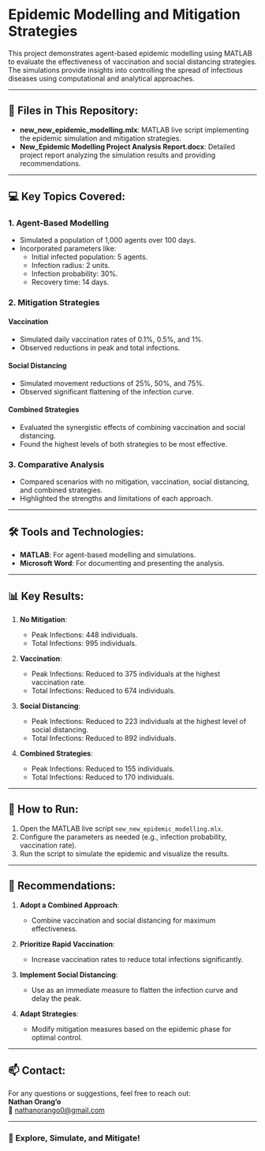 # Epidemic Modelling and Mitigation Strategies

This project demonstrates agent-based epidemic modelling using MATLAB to evaluate the effectiveness of vaccination and social distancing strategies. The simulations provide insights into controlling the spread of infectious diseases using computational and analytical approaches.

---

## 📂 Files in This Repository:
- **new_new_epidemic_modelling.mlx**: MATLAB live script implementing the epidemic simulation and mitigation strategies.
- **New_Epidemic Modelling Project Analysis Report.docx**: Detailed project report analyzing the simulation results and providing recommendations.

---

## 💻 Key Topics Covered:
### 1. **Agent-Based Modelling**
- Simulated a population of 1,000 agents over 100 days.
- Incorporated parameters like:
  - Initial infected population: 5 agents.
  - Infection radius: 2 units.
  - Infection probability: 30%.
  - Recovery time: 14 days.

### 2. **Mitigation Strategies**
#### **Vaccination**
- Simulated daily vaccination rates of 0.1%, 0.5%, and 1%.
- Observed reductions in peak and total infections.

#### **Social Distancing**
- Simulated movement reductions of 25%, 50%, and 75%.
- Observed significant flattening of the infection curve.

#### **Combined Strategies**
- Evaluated the synergistic effects of combining vaccination and social distancing.
- Found the highest levels of both strategies to be most effective.

### 3. **Comparative Analysis**
- Compared scenarios with no mitigation, vaccination, social distancing, and combined strategies.
- Highlighted the strengths and limitations of each approach.

---

## 🛠️ Tools and Technologies:
- **MATLAB**: For agent-based modelling and simulations.
- **Microsoft Word**: For documenting and presenting the analysis.

---

## 📊 Key Results:
1. **No Mitigation**:
   - Peak Infections: 448 individuals.
   - Total Infections: 995 individuals.

2. **Vaccination**:
   - Peak Infections: Reduced to 375 individuals at the highest vaccination rate.
   - Total Infections: Reduced to 674 individuals.

3. **Social Distancing**:
   - Peak Infections: Reduced to 223 individuals at the highest level of social distancing.
   - Total Infections: Reduced to 892 individuals.

4. **Combined Strategies**:
   - Peak Infections: Reduced to 155 individuals.
   - Total Infections: Reduced to 170 individuals.

---

## 🚀 How to Run:
1. Open the MATLAB live script `new_new_epidemic_modelling.mlx`.
2. Configure the parameters as needed (e.g., infection probability, vaccination rate).
3. Run the script to simulate the epidemic and visualize the results.

---

## 📝 Recommendations:
1. **Adopt a Combined Approach**:
   - Combine vaccination and social distancing for maximum effectiveness.

2. **Prioritize Rapid Vaccination**:
   - Increase vaccination rates to reduce total infections significantly.

3. **Implement Social Distancing**:
   - Use as an immediate measure to flatten the infection curve and delay the peak.

4. **Adapt Strategies**:
   - Modify mitigation measures based on the epidemic phase for optimal control.

---

## 📫 Contact:
For any questions or suggestions, feel free to reach out:  
**Nathan Orang’o**  
📧 [nathanorango0@gmail.com](mailto:nathanorango0@gmail.com)  

---

### 🌟 Explore, Simulate, and Mitigate!
